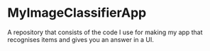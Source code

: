 # MyImageClassifierApp
A repository that consists of the code I use for making my app that recognises items and gives you an answer in a UI.
